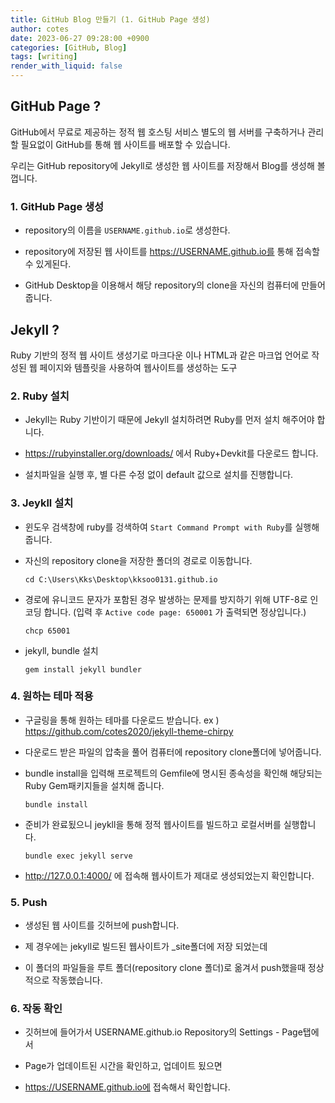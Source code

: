 ```yaml
---
title: GitHub Blog 만들기 (1. GitHub Page 생성)
author: cotes
date: 2023-06-27 09:28:00 +0900
categories: [GitHub, Blog]
tags: [writing]
render_with_liquid: false
---
```


## GitHub Page ?

GitHub에서 무료로 제공하는 정적 웹 호스팅 서비스 별도의 웹 서버를 구축하거나 관리할 필요없이 GitHub를 통해 웹 사이트를 배포할 수 있습니다.

우리는 GitHub repository에 Jekyll로 생성한 웹 사이트를 저장해서 Blog를 생성해 볼껍니다.

### 1. GitHub Page 생성

- repository의 이름을 `USERNAME.github.io`로 생성한다.

- repository에 저장된 웹 사이트를 https://USERNAME.github.io를 통해 접속할 수 있게된다.

- GitHub Desktop을 이용해서 해당 repository의 clone을 자신의 컴퓨터에 만들어줍니다.

## Jekyll ?

Ruby 기반의 정적 웹 사이트 생성기로 마크다운 이나 HTML과 같은 마크업 언어로 작성된 웹 페이지와 템플릿을 사용하여 웹사이트를 생성하는 도구

### 2. Ruby 설치

- Jekyll는 Ruby 기반이기 때문에 Jekyll 설치하려면 Ruby를 먼저 설치 해주어야 합니다.

- https://rubyinstaller.org/downloads/ 에서 Ruby+Devkit를 다운로드 합니다.

- 설치파일을 실행 후, 별 다른 수정 없이 default 값으로 설치를 진행합니다.


### 3. Jeykll 설치

- 윈도우 검색창에 ruby를 겅색하여 `Start Command Prompt with Ruby`를 실행해 줍니다.


- 자신의 repository clone을 저장한 폴더의 경로로 이동합니다.

    ```
    cd C:\Users\Kks\Desktop\kksoo0131.github.io 
    ```

- 경로에 유니코드 문자가 포함된 경우 발생하는 문제를 방지하기 위해 UTF-8로 인코딩 합니다. (입력 후 `Active code page: 650001` 가 출력되면 정상입니다.)
    ```
    chcp 65001
    ```

- jekyll, bundle 설치
    ```
    gem install jekyll bundler
    ```

### 4. 원하는 테마 적용

- 구글링을 통해 원하는 테마를 다운로드 받습니다. ex ) https://github.com/cotes2020/jekyll-theme-chirpy

- 다운로드 받은 파일의 압축을 풀어 컴퓨터에 repository clone폴더에 넣어줍니다.

- bundle install을 입력해 프로젝트의 Gemfile에 명시된 종속성을 확인해 해당되는 Ruby Gem패키지들을 설치해 줍니다.
    ```
    bundle install
    ```

- 준비가 완료됬으니 jeykll을 통해 정적 웹사이트를 빌드하고 로컬서버를 실행합니다.
    ```
    bundle exec jekyll serve
    ```

- http://127.0.0.1:4000/ 에 접속해 웹사이트가 제대로 생성되었는지 확인합니다.


### 5. Push

- 생성된 웹 사이트를 깃허브에 push합니다.

- 제 경우에는 jekyll로 빌드된 웹사이트가 _site폴더에 저장 되었는데 

- 이 폴더의 파일들을 루트 폴더(repository clone 폴더)로 옮겨서 push했을때 정상적으로 작동했습니다.


### 6. 작동 확인

- 깃허브에 들어가서 USERNAME.github.io Repository의 Settings - Page탭에서

- Page가 업데이트된 시간을 확인하고, 업데이트 됬으면

- https://USERNAME.github.io에 접속해서 확인합니다.

